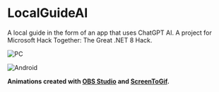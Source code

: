 # LocalGuideAI

A local guide in the form of an app that uses ChatGPT AI. A project for Microsoft Hack Together: The Great .NET 8 Hack.

![PC](https://raw.githubusercontent.com/danzuep/LocalGuideAI/main/Assets/Animations/PC.gif)

![Android](https://raw.githubusercontent.com/danzuep/LocalGuideAI/main/Assets/Animations/Android.gif)

**Animations created with [OBS Studio](https://obsproject.com/) and [ScreenToGif](https://www.screentogif.com/).**